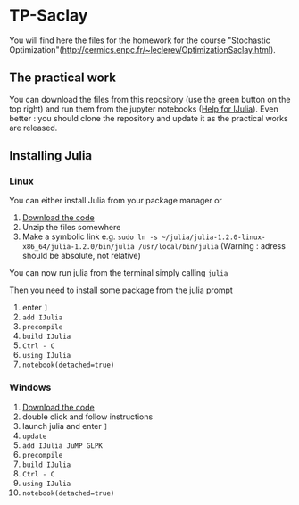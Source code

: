 # TP-Saclay

You will find here the files for the homework for the course "Stochastic Optimization"(http://cermics.enpc.fr/~leclerev/OptimizationSaclay.html).

## The practical work

You can download the files from this repository (use the green button on the top right)
and run them from the jupyter notebooks ([Help for IJulia](https://github.com/JuliaLang/IJulia.jl)). 
Even better : you should clone the repository and update it as the practical works are released.

## Installing Julia

### Linux

You can either install Julia from your package manager or
1. [Download the code](https://julialang.org/downloads/index.html)
2. Unzip the files somewhere
3. Make a symbolic link e.g. `sudo ln -s ~/julia/julia-1.2.0-linux-x86_64/julia-1.2.0/bin/julia /usr/local/bin/julia` (Warning : adress should be absolute, not relative)

You can now run julia from the terminal simply calling `julia`

Then you need to install some package from the julia prompt
1. enter `]`
2. `add IJulia`
3. `precompile`
4. `build IJulia`
5. `Ctrl - C`
6. `using IJulia`
7. `notebook(detached=true)`

### Windows 

1. [Download the code](https://julialang.org/downloads/index.html)
2. double click and follow instructions
3. launch julia and enter `]`
4. `update`
5. `add IJulia JuMP GLPK`
6. `precompile`
7. `build IJulia` 
8. `Ctrl - C`
9. `using IJulia`
10. `notebook(detached=true)`


